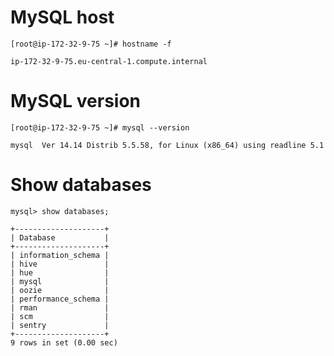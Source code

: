 # MySQL host

```
[root@ip-172-32-9-75 ~]# hostname -f
```

```
ip-172-32-9-75.eu-central-1.compute.internal
```

# MySQL version

```
[root@ip-172-32-9-75 ~]# mysql --version
```

```
mysql  Ver 14.14 Distrib 5.5.58, for Linux (x86_64) using readline 5.1
```

# Show databases

```
mysql> show databases;
```

```
+--------------------+
| Database           |
+--------------------+
| information_schema |
| hive               |
| hue                |
| mysql              |
| oozie              |
| performance_schema |
| rman               |
| scm                |
| sentry             |
+--------------------+
9 rows in set (0.00 sec)
```

